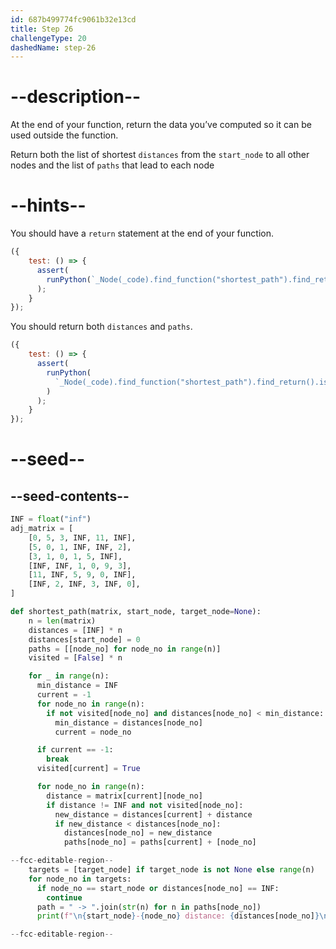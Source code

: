 ```yaml
---
id: 687b499774fc9061b32e13cd
title: Step 26
challengeType: 20
dashedName: step-26
---
```


# --description--

At the end of your function, return the data you’ve computed so it can be used outside the function.

Return both the list of shortest `distances` from the `start_node` to all other nodes and the list of `paths` that lead to each node

# --hints--

You should have a `return` statement at the end of your function.

```js
({
    test: () => {
      assert(
        runPython(`_Node(_code).find_function("shortest_path").find_return()`)
      );
    }
});
```

You should return both `distances` and `paths`.

```js
({
    test: () => {
      assert(
        runPython(
          `_Node(_code).find_function("shortest_path").find_return().is_equivalent("return distances, paths")`
        )
      );
    }
});
```

# --seed--

## --seed-contents--

```py
INF = float("inf")
adj_matrix = [
    [0, 5, 3, INF, 11, INF],
    [5, 0, 1, INF, INF, 2],
    [3, 1, 0, 1, 5, INF],
    [INF, INF, 1, 0, 9, 3],
    [11, INF, 5, 9, 0, INF],
    [INF, 2, INF, 3, INF, 0],
]

def shortest_path(matrix, start_node, target_node=None):
    n = len(matrix)
    distances = [INF] * n
    distances[start_node] = 0
    paths = [[node_no] for node_no in range(n)]
    visited = [False] * n

    for _ in range(n):
      min_distance = INF
      current = -1
      for node_no in range(n):
        if not visited[node_no] and distances[node_no] < min_distance:
          min_distance = distances[node_no]
          current = node_no

      if current == -1:
        break
      visited[current] = True

      for node_no in range(n):
        distance = matrix[current][node_no]
        if distance != INF and not visited[node_no]:
          new_distance = distances[current] + distance
          if new_distance < distances[node_no]:
            distances[node_no] = new_distance
            paths[node_no] = paths[current] + [node_no]

--fcc-editable-region--
    targets = [target_node] if target_node is not None else range(n)
    for node_no in targets:
      if node_no == start_node or distances[node_no] == INF:
        continue
      path = " -> ".join(str(n) for n in paths[node_no])
      print(f"\n{start_node}-{node_no} distance: {distances[node_no]}\nPath: {path}")

--fcc-editable-region--
```
